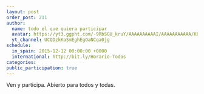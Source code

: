 ```yaml
---
layout: post
order_post: 211
author:
  name: todo el que quiera participar
  avatar: https://yt3.ggpht.com/-9RbSGU_kruY/AAAAAAAAAAI/AAAAAAAAAAA/K8dGaQqoMv4/s88-c-k-no/photo.jpg
  yt_channel: UCQDzkKaSmEghEgOaNCqa0jg
schedule:
  in_spain: 2015-12-12 00:00:00 +0000
  international: http://bit.ly/Horario-Todos
categories:
public_participation: true
---
```

Ven y participa. Abierto para todos y todas.
